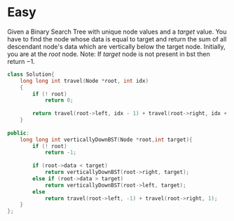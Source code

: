 # Easy

Given a Binary Search Tree with unique node values and a $target$ value. You have to find the node whose data is equal to target and return the sum of all descendant node's data which are vertically below the target node. Initially, you are at the $root$ node.
Note: If $target$ node is not present in bst then return $-1$.

```cpp
class Solution{
    long long int travel(Node *root, int idx)
    {
        if (! root)
            return 0;
            
        return travel(root->left, idx - 1) + travel(root->right, idx + 1) + (idx == 0 ? root->data : 0);
    }
    
public:
    long long int verticallyDownBST(Node *root,int target){
        if (! root)
            return -1;
            
        if (root->data < target)
            return verticallyDownBST(root->right, target);
        else if (root->data > target)
            return verticallyDownBST(root->left, target);
        else
            return travel(root->left, -1) + travel(root->right, 1);
    }
};
```
